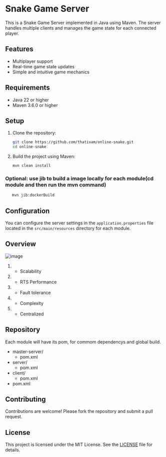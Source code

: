 # Snake Game Server

This is a Snake Game Server implemented in Java using Maven. The server handles multiple clients and manages the game state for each connected player.

## Features

- Multiplayer support
- Real-time game state updates
- Simple and intuitive game mechanics

## Requirements

- Java 22 or higher
- Maven 3.6.0 or higher

## Setup

1. Clone the repository:

   ```sh
   git clone https://github.com/thativam/online-snake.git
   cd online-snake
   ```

2. Build the project using Maven:

   ```sh
   mvn clean install
   ```

### Optional: use jib to build a image locally for each module(cd module and then run the mvn command)
```sh
   mvn jib:dockerBuild
```

## Configuration

You can configure the server settings in the `application.properties` file located in the `src/main/resources` directory for each module.



## Overview
![image](https://github.com/user-attachments/assets/318b5d09-b126-43d0-9b47-56f71508de39)

1. + Scalability
2. + RTS Performance
3. - Fault tolerance
4. - Complexity
5. + Centralized
## Repository
Each module will have its pom, for commom dependencys and global build.
- master-server/
     - pom.xml
- server/
     - pom.xml
- client/
     - pom.xml
- pom.xml

## Contributing

Contributions are welcome! Please fork the repository and submit a pull request.

## License

This project is licensed under the MIT License. See the [LICENSE](LICENSE) file for details.
